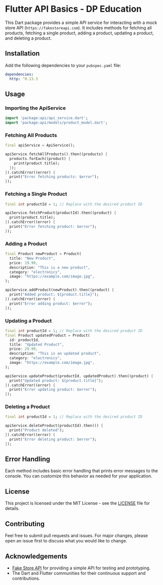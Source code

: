 # Flutter API Basics - DP Education

This Dart package provides a simple API service for interacting with a mock store API (`https://fakestoreapi.com`). It includes methods for fetching all products, fetching a single product, adding a product, updating a product, and deleting a product.

## Installation

Add the following dependencies to your `pubspec.yaml` file:

```yaml
dependencies:
  http: ^0.13.3
```

## Usage

### Importing the ApiService

```dart
import 'package:api/api_service.dart';
import 'package:api/models/product_model.dart';
```

### Fetching All Products

```dart
final apiService = ApiService();

apiService.fetchAllProducts().then((products) {
  products.forEach((product) {
    print(product.title);
  });
}).catchError((error) {
  print("Error fetching products: $error");
});
```

### Fetching a Single Product

```dart
final int productId = 1; // Replace with the desired product ID

apiService.fetchProduct(productId).then((product) {
  print(product.title);
}).catchError((error) {
  print("Error fetching product: $error");
});
```

### Adding a Product

```dart
final Product newProduct = Product(
  title: "New Product",
  price: 19.99,
  description: "This is a new product",
  category: "electronics",
  image: "https://example.com/image.jpg",
);

apiService.addProduct(newProduct).then((product) {
  print("Added product: ${product.title}");
}).catchError((error) {
  print("Error adding product: $error");
});
```

### Updating a Product

```dart
final int productId = 1; // Replace with the desired product ID
final Product updatedProduct = Product(
  id: productId,
  title: "Updated Product",
  price: 29.99,
  description: "This is an updated product",
  category: "electronics",
  image: "https://example.com/image.jpg",
);

apiService.updateProduct(productId, updatedProduct).then((product) {
  print("Updated product: ${product.title}");
}).catchError((error) {
  print("Error updating product: $error");
});
```

### Deleting a Product

```dart
final int productId = 1; // Replace with the desired product ID

apiService.deleteProduct(productId).then(() {
  print("Product deleted");
}).catchError((error) {
  print("Error deleting product: $error");
});
```

## Error Handling

Each method includes basic error handling that prints error messages to the console. You can customize this behavior as needed for your application.

## License

This project is licensed under the MIT License - see the [LICENSE](LICENSE) file for details.

## Contributing

Feel free to submit pull requests and issues. For major changes, please open an issue first to discuss what you would like to change.

## Acknowledgements

- [Fake Store API](https://fakestoreapi.com) for providing a simple API for testing and prototyping.
- The Dart and Flutter communities for their continuous support and contributions.
